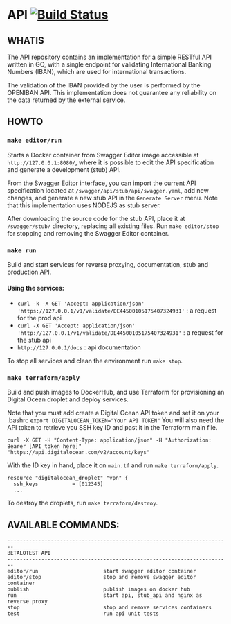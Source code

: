 # API [![Build Status](https://travis-ci.org/betalotest/api.svg?branch=master)](https://travis-ci.org/betalotest/api)

## WHATIS

The API repository contains an implementation for a simple RESTful API written in GO, with a single endpoint for validating International Banking Numbers (IBAN), which are used for international transactions.

The validation of the IBAN provided by the user is performed by the OPENIBAN API. This implementation does not guarantee any reliability on the data returned by the external service.

## HOWTO

### `make editor/run`

Starts a Docker container from Swagger Editor image accessible at `http://127.0.0.1:8080/`, where it is possible to edit the API specification and generate a development (stub) API.

From the Swagger Editor interface, you can import the current API specification located at `/swagger/api/stub/api/swagger.yaml`, add new changes, and generate a new stub API in the `Generate Server` menu. Note that this implementation uses NODEJS as stub server.

After downloading the source code for the stub API, place it at `/swagger/stub/` directory, replacing all existing files. Run `make editor/stop` for stopping and removing the Swagger Editor container.

### `make run`

Build and start services for reverse proxying, documentation, stub and production API.

#### Using the services:

- `curl -k -X GET 'Accept: application/json' 'https://127.0.0.1/v1/validate/DE44500105175407324931'` : a request for the prod api
- `curl -X GET 'Accept: application/json' 'http://127.0.0.1/v1/validate/DE44500105175407324931'` : a request for the stub api
- `http://127.0.0.1/docs`                                    : api documentation

To stop all services and clean the environment run `make stop`.

### `make terraform/apply`

Build and push images to DockerHub, and use Terraform for provisioning an Digital Ocean droplet and deploy services.

Note that you must add create a Digital Ocean API token and set it on your .bashrc `export DIGITALOCEAN_TOKEN="Your API TOKEN"`
You will also need the API token to retrieve you SSH key ID and past it in the Terraform main file.

```
curl -X GET -H "Content-Type: application/json" -H "Authorization: Bearer [API token here]" "https://api.digitalocean.com/v2/account/keys"
```

With the ID key in hand, place it on `main.tf` and run `make terraform/apply`.

```
resource "digitalocean_droplet" "vpn" {
  ssh_keys           = [012345]
  ...
```

To destroy the droplets, run `make terraform/destroy`.

## AVAILABLE COMMANDS:
```
------------------------------------------------------------------------
BETALOTEST API
------------------------------------------------------------------------
editor/run                     start swagger editor container
editor/stop                    stop and remove swagger editor container
publish                        publish images on docker hub
run                            start api, stub_api and nginx as reverse proxy
stop                           stop and remove services containers
test                           run api unit tests
```
